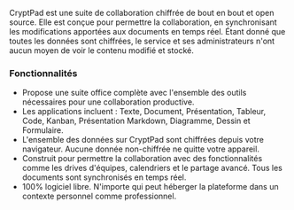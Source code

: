 CryptPad est une suite de collaboration chiffrée de bout en bout et open source. Elle est conçue pour permettre la collaboration, en synchronisant les modifications apportées aux documents en temps réel. Étant donné que toutes les données sont chiffrées, le service et ses administrateurs n'ont aucun moyen de voir le contenu modifié et stocké.

### Fonctionnalités
- Propose une suite office complète avec l'ensemble des outils nécessaires pour une collaboration productive.
- Les applications incluent : Texte, Document, Présentation, Tableur, Code, Kanban, Présentation Markdown, Diagramme, Dessin et Formulaire.
- L'ensemble des données sur CryptPad sont chiffrées depuis votre navigateur. Aucune donnée non-chiffrée ne quitte votre appareil.
- Construit pour permettre la collaboration avec des fonctionnalités comme les drives d'équipes, calendriers et le partage avancé. Tous les documents sont synchronisés en temps réel.
- 100% logiciel libre. N'importe qui peut héberger la plateforme dans un contexte personnel comme professionnel.

